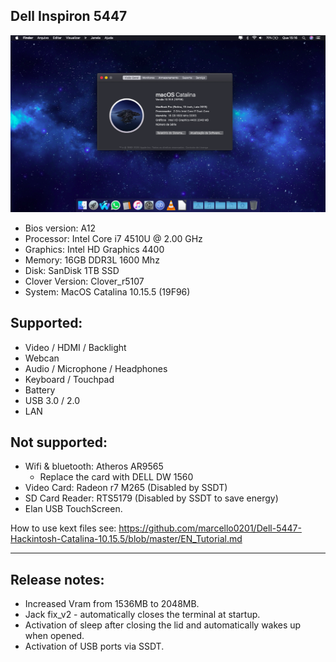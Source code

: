 ## Dell Inspiron 5447

![Screenshot](https://github.com/marcello0201/Dell-5447-Hackintosh-Catalina-10.15.5/blob/master/Bios%20setings/MacOS.png)

- Bios version: A12
- Processor: Intel Core i7 4510U @ 2.00 GHz
- Graphics: Intel HD Graphics 4400
- Memory: 16GB DDR3L 1600 Mhz
- Disk: SanDisk 1TB SSD
- Clover Version: Clover_r5107
- System: MacOS Catalina 10.15.5 (19F96)

## Supported:

- Video / HDMI / Backlight
- Webcan
- Audio / Microphone / Headphones
- Keyboard / Touchpad 
- Battery
- USB 3.0 / 2.0
- LAN

## Not supported:

- Wifi & bluetooth: Atheros AR9565
    - Replace the card with DELL DW 1560
- Video Card: Radeon r7 M265 (Disabled by SSDT)
- SD Card Reader: RTS5179 (Disabled by SSDT to save energy) 
- Elan USB TouchScreen.

How to use kext files see: https://github.com/marcello0201/Dell-5447-Hackintosh-Catalina-10.15.5/blob/master/EN_Tutorial.md

-------------------

## Release notes:
- Increased Vram from 1536MB to 2048MB.
- Jack fix_v2 - automatically closes the terminal at startup.
- Activation of sleep after closing the lid and automatically wakes up when opened.
- Activation of USB ports via SSDT.
